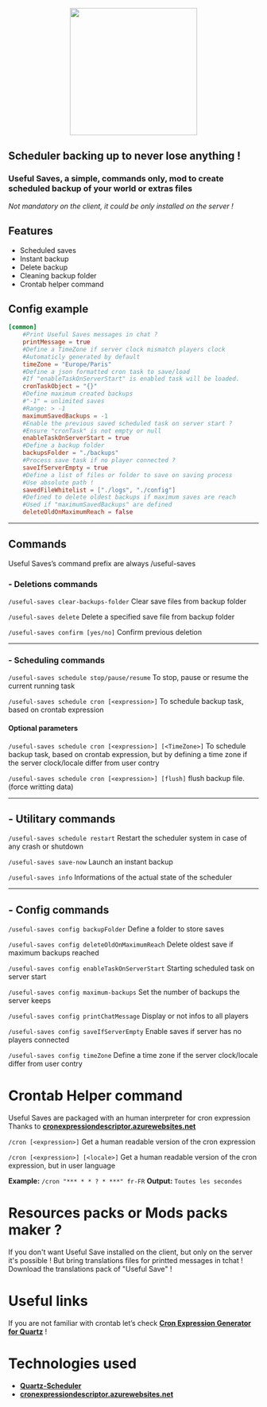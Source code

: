<p align="center">
  <img width="256" height="256" src="https://i.imgur.com/Xz7NQwI.png">
</p>

## Scheduler backing up to never lose anything !
### Useful Saves, a simple, commands only, mod to create scheduled backup of your world or extras files

_Not mandatory on the client, it could be only installed on the server !_

 
## Features
 
- Scheduled saves
- Instant backup
- Delete backup
- Cleaning backup folder
- Crontab helper command
 
## Config example

```toml
[common]
	#Print Useful Saves messages in chat ?
	printMessage = true
	#Define a TimeZone if server clock mismatch players clock
	#Automaticly generated by default
	timeZone = "Europe/Paris"
	#Define a json formatted cron task to save/load
	#If "enableTaskOnServerStart" is enabled task will be loaded.
	cronTaskObject = "{}"
	#Define maximum created backups
	#"-1" = unlimited saves
	#Range: > -1
	maximumSavedBackups = -1
	#Enable the previous saved scheduled task on server start ?
	#Ensure "cronTask" is not empty or null
	enableTaskOnServerStart = true
	#Define a backup folder
	backupsFolder = "./backups"
	#Process save task if no player connected ?
	saveIfServerEmpty = true
	#Define a list of files or folder to save on saving process
	#Use absolute path !
	savedFileWhitelist = ["./logs", "./config"]
	#Defined to delete oldest backups if maximum saves are reach
	#Used if "maximumSavedBackups" are defined
	deleteOldOnMaximumReach = false
```
___

## Commands
Useful Saves’s command prefix are always /useful-saves

### - Deletions commands

`/useful-saves clear-backups-folder`
Clear save files from backup folder

`/useful-saves delete`
Delete a specified save file from backup folder

`/useful-saves confirm [yes/no]`
Confirm previous deletion

___

### - Scheduling commands
 
`/useful-saves schedule stop/pause/resume`
To stop, pause or resume the current running task

`/useful-saves schedule cron [<expression>]`
To schedule backup task, based on crontab expression

#### Optional parameters
 
`/useful-saves schedule cron [<expression>] [<TimeZone>]`
To schedule backup task, based on crontab expression, but by defining a time zone if the server clock/locale differ from user contry

`/useful-saves schedule cron [<expression>] [flush]`
flush backup file. (force writting data)

___

## - Utilitary commands

`/useful-saves schedule restart`
Restart the scheduler system in case of any crash or shutdown

`/useful-saves save-now`
Launch an instant backup

`/useful-saves info`
Informations of the actual state of the scheduler

___

## - Config commands

`/useful-saves config backupFolder`
Define a folder to store saves

`/useful-saves config deleteOldOnMaximumReach`
Delete oldest save if maximum backups reached

`/useful-saves config enableTaskOnServerStart`
Starting scheduled task on server start

`/useful-saves config maximum-backups`
Set the number of backups the server keeps

`/useful-saves config printChatMessage`
Display or not infos to all players

`/useful-saves config saveIfServerEmpty`
Enable saves if server has no players connected

`/useful-saves config timeZone`
Define a time zone if the server clock/locale differ from user contry

# Crontab Helper command
 
Useful Saves are packaged with an human interpreter for cron expression
Thanks to [**cronexpressiondescriptor.azurewebsites.net**](https://cronexpressiondescriptor.azurewebsites.net/)

`/cron [<expression>]`
Get a human readable version of the cron expression

`/cron [<expression>] [<locale>]`
Get a human readable version of the cron expression, but in user language

**Example:** `/cron "*** * * ? * ***" fr-FR`
**Output:** `Toutes les secondes`


# Resources packs or Mods packs maker ?
 
If you don't want Useful Save installed on the client, but only on the server it's possible !
But bring translations files for printted messages in tchat !
Download the translations pack of "Useful Save" !

# Useful links

If you are not familiar with crontab let’s check [**Cron Expression Generator for Quartz**](https://www.freeformatter.com/cron-expression-generator-quartz.html) !

# Technologies used

- [**Quartz-Scheduler**](http://www.quartz-scheduler.org/)
- [**cronexpressiondescriptor.azurewebsites.net**]((https://cronexpressiondescriptor.azurewebsites.net/))
